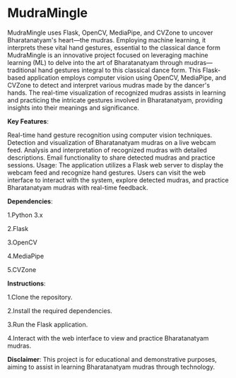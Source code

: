 # MudraMingle
MudraMingle uses Flask, OpenCV, MediaPipe, and CVZone to uncover Bharatanatyam's heart—the mudras. Employing machine learning, it interprets these vital hand gestures, essential to the classical dance form
MudraMingle is an innovative project focused on leveraging machine learning (ML) to delve into the art of Bharatanatyam through mudras—traditional hand gestures integral to this classical dance form. This Flask-based application employs computer vision using OpenCV, MediaPipe, and CVZone to detect and interpret various mudras made by the dancer's hands. The real-time visualization of recognized mudras assists in learning and practicing the intricate gestures involved in Bharatanatyam, providing insights into their meanings and significance.


**Key Features**:

Real-time hand gesture recognition using computer vision techniques.
Detection and visualization of Bharatanatyam mudras on a live webcam feed.
Analysis and interpretation of recognized mudras with detailed descriptions.
Email functionality to share detected mudras and practice sessions.
Usage:
The application utilizes a Flask web server to display the webcam feed and recognize hand gestures. Users can visit the web interface to interact with the system, explore detected mudras, and practice Bharatanatyam mudras with real-time feedback.


**Dependencies**:

1.Python 3.x

2.Flask

3.OpenCV

4.MediaPipe

5.CVZone


**Instructions**:

1.Clone the repository.

2.Install the required dependencies.

3.Run the Flask application.

4.Interact with the web interface to view and practice Bharatanatyam mudras.



**Disclaimer**:
This project is for educational and demonstrative purposes, aiming to assist in learning Bharatanatyam mudras through technology.


